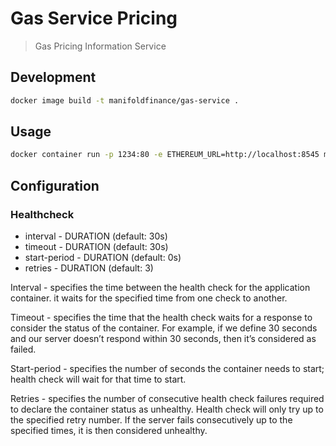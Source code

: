 # Gas Service Pricing

> Gas Pricing Information Service

## Development

```bash
docker image build -t manifoldfinance/gas-service .
```

## Usage

```bash
docker container run -p 1234:80 -e ETHEREUM_URL=http://localhost:8545 manifoldfinance/gas-service
```

## Configuration

### Healthcheck

- interval - DURATION (default: 30s)
- timeout - DURATION (default: 30s)
- start-period - DURATION (default: 0s)
- retries - DURATION (default: 3)

Interval - specifies the time between the health check for the application
container. it waits for the specified time from one check to another.

Timeout - specifies the time that the health check waits for a response to
consider the status of the container. For example, if we define 30 seconds and
our server doesn’t respond within 30 seconds, then it’s considered as failed.

Start-period - specifies the number of seconds the container needs to start;
health check will wait for that time to start.

Retries - specifies the number of consecutive health check failures required to
declare the container status as unhealthy. Health check will only try up to the
specified retry number. If the server fails consecutively up to the specified
times, it is then considered unhealthy.
